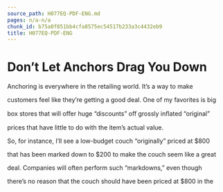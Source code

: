 ```yaml
---
source_path: H077EQ-PDF-ENG.md
pages: n/a-n/a
chunk_id: b75a0f851bb4cfa8575ec54517b233a3c4432eb9
title: H077EQ-PDF-ENG
---
```

# Don’t Let Anchors Drag You Down

Anchoring is everywhere in the retailing world. It’s a way to make

customers feel like they’re getting a good deal. One of my favorites is big

box stores that will oﬀer huge “discounts” oﬀ grossly inﬂated “original”

prices that have little to do with the item’s actual value.

So, for instance, I’ll see a low-budget couch “originally” priced at $800

that has been marked down to $200 to make the couch seem like a great

deal. Companies will often perform such “markdowns,” even though

there’s no reason that the couch should have been priced at $800 in the
